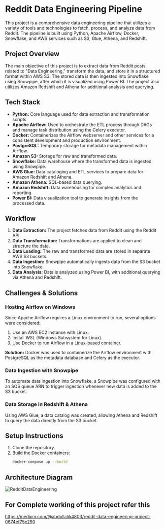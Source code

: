 # Reddit Data Engineering Pipeline

This project is a comprehensive data engineering pipeline that utilizes a variety of tools and technologies to fetch, process, and analyze data from Reddit.
The pipeline is built using Python, Apache Airflow, Docker, Snowflake, and AWS services such as S3, Glue, Athena, and Redshift.

## Project Overview

The main objective of this project is to extract data from Reddit posts related to "Data Engineering," transform the data, and store it in a structured format within AWS S3. 
The stored data is then ingested into Snowflake using Snowpipe, after which it is visualized using Power BI. The project also utilizes Amazon Redshift and Athena for additional analysis and querying.

## Tech Stack

- **Python:** Core language used for data extraction and transformation scripts.
- **Apache Airflow:** Used to orchestrate the ETL process through DAGs and manage task distribution using the Celery executor.
- **Docker:** Containerizes the Airflow webserver and other services for a consistent development and production environment.
- **PostgreSQL:** Temporary storage for metadata management within Airflow.
- **Amazon S3:** Storage for raw and transformed data.
- **Snowflake:** Data warehouse where the transformed data is ingested using Snowpipe.
- **AWS Glue:** Data cataloging and ETL services to prepare data for Amazon Redshift and Athena.
- **Amazon Athena:** SQL-based data querying.
- **Amazon Redshift:** Data warehousing for complex analytics and reporting.
- **Power BI:** Data visualization tool to generate insights from the processed data.

## Workflow

1. **Data Extraction:** The project fetches data from Reddit using the Reddit API.
2. **Data Transformation:** Transformations are applied to clean and structure the data.
3. **Data Loading:** The raw and transformed data are stored in separate AWS S3 buckets.
4. **Data Ingestion:** Snowpipe automatically ingests data from the S3 bucket into Snowflake.
5. **Data Analysis:** Data is analyzed using Power BI, with additional querying via Athena and Redshift.

## Challenges & Solutions

### Hosting Airflow on Windows

Since Apache Airflow requires a Linux environment to run, several options were considered:

1. Use an AWS EC2 instance with Linux.
2. Install WSL (Windows Subsystem for Linux).
3. Use Docker to run Airflow in a Linux-based container.

**Solution:** Docker was used to containerize the Airflow environment with PostgreSQL as the metadata database and Celery as the executor.

### Data Ingestion with Snowpipe

To automate data ingestion into Snowflake, a Snowpipe was configured with an SQS queue ARN to trigger ingestion whenever new data is added to the S3 bucket.

### Data Storage in Redshift & Athena

Using AWS Glue, a data catalog was created, allowing Athena and Redshift to query the data directly from the S3 bucket.

## Setup Instructions

1. Clone the repository.
2. Build the Docker containers:
   ```bash
   docker-compose up --build

## Architecture Diagram
![RedditDataEngineering](https://github.com/user-attachments/assets/36626f2d-04f9-4d10-a4cb-d61a0b1258f5)


## For Complete working of this project refer this
https://medium.com/@abdullahk4803/reddit-data-engineering-project-0674ef75e290
